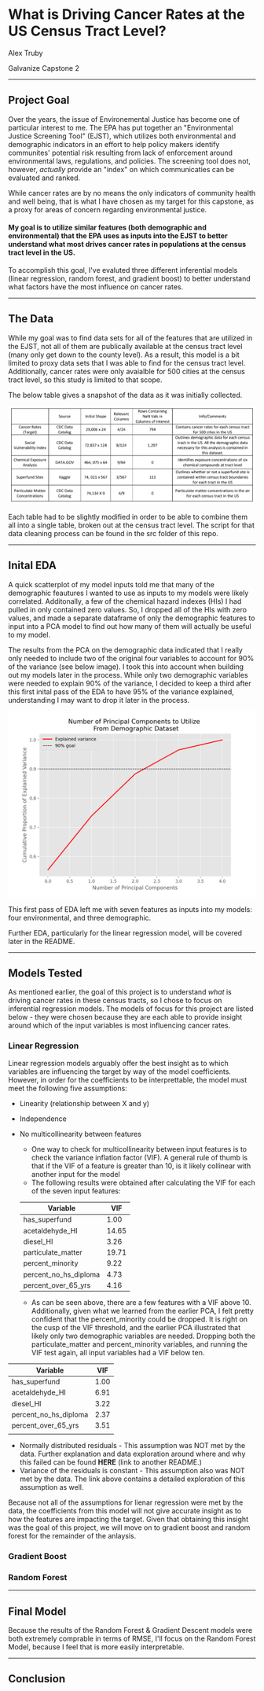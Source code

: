 # What is Driving Cancer Rates at the US Census Tract Level?

Alex Truby

Galvanize Capstone 2

-----
## Project Goal

Over the years, the issue of Environemental Justice has become one of particular interest to me. The EPA has put together an "Environmental Justice Screening Tool" (EJST), which utilizes both environmental and demographic indicators in an effort to help policy makers identify communites' potential risk resulting from lack of enforcement around environmental laws, regulations, and policies. The screening tool does not, however, *actually* provide an "index" on which communicaties can be evaluated and ranked. 

While cancer rates are by no means the only indicators of community health and well being, that is what I have chosen as my target for this capstone, as a proxy for areas of concern regarding environmental justice. 

#### My goal is to utilize similar features (both demographic and environmental) that the EPA uses as inputs into the EJST to better understand what most drives cancer rates in populations at the census tract level in the US.

To accomplish this goal, I've evaluted three different inferential models (linear regression, random forest, and gradient boost) to better understand what factors have the most influence on cancer rates. 

-----

## The Data

While my goal was to find data sets for all of the features that are utilized in the EJST, not all of them are publically available at the census tract level (many only get down to the county level). As a result, this model is a bit limited to proxy data sets that I was able to find for the census tract level. Additionally, cancer rates were only avaialble for 500 cities at the census tract level, so this study is limited to that scope.

The below table gives a snapshot of the data as it was initially collected. 

![Raw Data Summary Table](./images/capstone_2_raw_data.png)

Each table had to be slightly modified in order to be able to combine them all into a single table, broken out at the census tract level. The script for that data cleaning process can be found in the src folder of this repo.

----

## Inital EDA

A quick scatterplot of my model inputs told me that many of the demographic feautures I wanted to use as inputs to my models were likely correlated. Additonally, a few of the chemical hazard indexes (HIs) I had pulled in only contained zero values. So, I dropped all of the HIs with zero values, and made a separate dataframe of only the demographic features to input into a PCA model to find out how many of them will actually be useful to my model. 

The results from the PCA on the demographic data indicated that I really only needed to include two of the original four variables to account for 90% of the variance (see below image). I took this into account when building out my models later in the process. While only two demographic variables were needed to explain 90% of the variance, I decided to keep a third after this first inital pass of the EDA to have 95% of the variance explained, understanding I may want to drop it later in the process.

![Demographic PCA Plot](./images/dem_pca.png)

This first pass of EDA left me with seven features as inputs into my models: four environmental, and three demographic.

Further EDA, particularly for the linear regression model, will be covered later in the README.

-----

## Models Tested

As mentioned earlier, the goal of this project is to understand *what* is driving cancer rates in these census tracts, so I chose to focus on inferential regression models. The models of focus for this project are listed below - they were chosen because they are each able to provide insight around which of the input variables is most influencing cancer rates. 

### Linear Regression
Linear regression models arguably offer the best insight as to which variables are influencing the target by way of the model coefficients. However, in order for the coefficients to be interprettable, the model must meet the following five assumptions:

* Linearity (relationship between X and y)
* Independence
* No multicollinearity between features
    * One way to check for multicollinearity between input features is to check the variance inflation factor (VIF). A general rule of thumb is that if the VIF of a feature is greater than 10, is it likely collinear with another input for the model
    * The following results were obtained after calculating the VIF for each of the seven input features:

    <div align="center">

    |Variable                | VIF     |
    | -------------          | ------- |
    |has_superfund           |  1.00   |
    |acetaldehyde_HI         | 14.65   |
    |diesel_HI               |  3.26   |
    |particulate_matter      | 19.71   |
    |percent_minority        | 9.22    |
    |percent_no_hs_diploma   | 4.73    |
    |percent_over_65_yrs     | 4.16    |



    * <div align="left">As can be seen above, there are a few features with a VIF above 10. Additionally, given what we learned from the earlier PCA, I felt pretty confident that the percent_minority could be dropped. It is right on the cusp of the VIF threshold, and the earlier PCA illustrated that likely only two demographic variables are needed. Dropping both the particulate_matter and percent_minority variables, and running the VIF test again, all input variables had a VIF below ten.

<div align="center">

|Variable                | VIF     |
| -------------          | ------- |
|has_superfund           |  1.00   |
|acetaldehyde_HI         |  6.91   |
|diesel_HI               |  3.22   |
|percent_no_hs_diploma   |  2.37   |
|percent_over_65_yrs     |  3.51   |
|                        |         |

<div align="left">


* Normally distributed residuals - This assumption was NOT met by the data. Further explanation and data exploration around where and why this failed can be found **HERE** (link to another README.)
* Variance of the residuals is constant - This assumption also was NOT met by the data. The link above contains a detailed exploration of this assumption as well. 

Because not all of the assumptions for lienar regression were met by the data, the coefficients from this model will not give accurate insight as to how the features are impacting the target. Given that obtaining this insight was the goal of this project, we will move on to gradient boost and random forest for the remainder of the anlaysis.

### Gradient Boost

### Random Forest

-----

## Final Model
Because the results of the Random Forest & Gradient Descent models were both extremely comprable in terms of RMSE, I'll focus on the Random Forest Model, because I feel that is more easily interpretable. 


-----

## Conclusion 